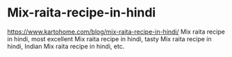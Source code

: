 # Mix-raita-recipe-in-hindi
https://www.kartohome.com/blog/mix-raita-recipe-in-hindi/ Mix raita recipe in hindi, most excellent Mix raita recipe in hindi, tasty Mix raita recipe in hindi, Indian Mix raita recipe in hindi, etc.
